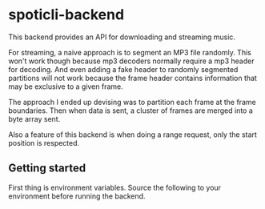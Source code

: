 # spoticli-backend

This backend provides an API for downloading and streaming music.

For streaming, a naive approach is to segment an MP3 file randomly. This won't work though because mp3 decoders normally require a mp3 header for decoding. And even adding a fake header to randomly segmented partitions will not work because the frame header contains information that may be exclusive to a given frame.

The approach I ended up devising was to partition each frame at the frame boundaries. Then when data is sent, a cluster of frames are merged into a byte array sent.

Also a feature of this backend is when doing a range request, only the start position is respected.

## Getting started

First thing is environment variables. Source the following to your environment before running the backend.
```bash
```
